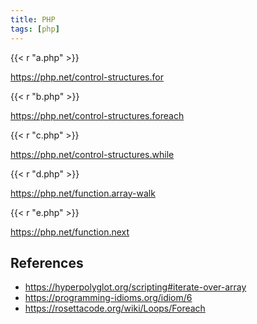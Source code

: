 ```yaml
---
title: PHP
tags: [php]
---
```


{{< r "a.php" >}}

<https://php.net/control-structures.for>

{{< r "b.php" >}}

<https://php.net/control-structures.foreach>

{{< r "c.php" >}}

<https://php.net/control-structures.while>

{{< r "d.php" >}}

<https://php.net/function.array-walk>

{{< r "e.php" >}}

<https://php.net/function.next>

## References

- <https://hyperpolyglot.org/scripting#iterate-over-array>
- <https://programming-idioms.org/idiom/6>
- <https://rosettacode.org/wiki/Loops/Foreach>
